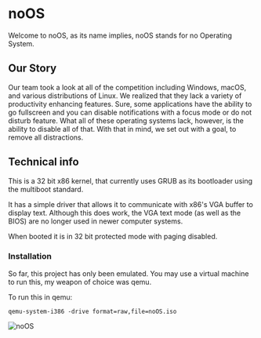# noOS

Welcome to noOS, as its name implies, noOS stands for no Operating System. 

## Our Story

Our team took a look at all of the competition including Windows, macOS, and various distributions of Linux. 
We realized that they lack a variety of productivity enhancing features. 
Sure, some applications have the ability to go fullscreen and you can disable notifications with a focus mode or do not disturb feature. 
What all of these operating systems lack, however, is the ability to disable all of that.
With that in mind, we set out with a goal, to remove all distractions.

## Technical info
This is a 32 bit x86 kernel, that currently uses GRUB as its bootloader using the multiboot standard.

It has a simple driver that allows it to communicate with x86's VGA buffer to display text.
Although this does work, the VGA text mode (as well as the BIOS) are no longer used in newer computer systems.

When booted it is in 32 bit protected mode with paging disabled.

### Installation
So far, this project has only been emulated. You may use a virtual machine to run this, my weapon of choice was qemu.

To run this in qemu:

`qemu-system-i386 -drive format=raw,file=noOS.iso`

![noOS](https://user-images.githubusercontent.com/97703215/164989700-cd526073-eb74-43c2-ae81-2156a11454cf.png)

